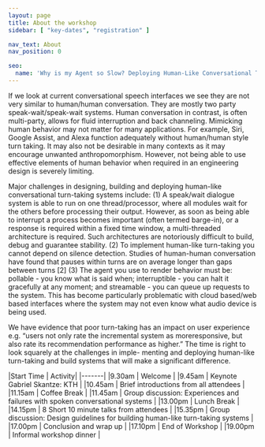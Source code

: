 ```yaml
---
layout: page
title: About the workshop
sidebar: [ "key-dates", "registration" ]

nav_text: About
nav_position: 0

seo:
  name: 'Why is my Agent so Slow? Deploying Human-Like Conversational Turn-Taking'
---
```


If we look at current conversational speech interfaces we see they are not very similar to human/human conversation. They are mostly two party speak-wait/speak-wait systems. Human conversation in contrast, is often multi-party, allows for fluid interruption and back channeling. Mimicking human behavior may not matter for many applications. For example, Siri, Google Assist, and Alexa function adequately without human/human style turn taking. It may also not be desirable in many contexts as it may encourage unwanted anthropomorphism. However, not being able to use effective elements of human behavior when required in an engineering design is severely limiting.

Major challenges in designing, building and deploying human-like conversational turn-taking systems include:
(1) A speak/wait dialogue system is able to run on one thread/processor, where all modules wait for the others before processing their output. However, as soon as being able to interrupt a process becomes important (often termed barge-in), or a response
is required within a fixed time window, a multi-threaded architecture is required. Such architectures are notoriously difficult to build, debug and guarantee stability.
(2) To implement human-like turn-taking you cannot depend on silence detection. Studies of human-human conversation have found that pauses within turns are on average longer than gaps between turns [2]
(3) The agent you use to render behavior must be: pollable - you know what is said when; interruptible - you can halt it gracefully at any moment; and streamable - you can queue up requests to the system. This has become particularly problematic with cloud based/web based interfaces where the system may not even know what audio device is being used.

We have evidence that poor turn-taking has an impact on user experience e.g. “users not only rate the incremental system as moreresponsive, but also rate its recommendation performance as higher.” The time is right to look squarely at the challenges in imple- menting and deploying human-like turn-taking and build systems that will make a significant difference.

|Start Time | Activity|
|-------|
|9.30am | Welcome |
|9.45am | Keynote Gabriel Skantze: KTH |
|10.45am | Brief introductions from all attendees |
|11.15am | Coffee Break |
|11.45am | Group discussion: Experiences and failures with spoken conversational systems |
|13.00pm | Lunch Break |
|14.15pm | 8 Short 10 minute talks from attendees |
|15.35pm | Group discussion: Design guidelines for building human-like turn-taking systems |
|17.00pm | Conclusion and wrap up |
|17.10pm | End of Workshop |
|19.00pm | Informal workshop dinner |
